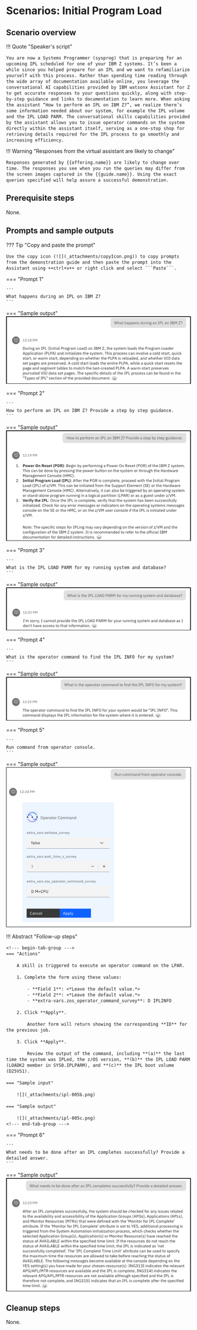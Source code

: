 # Scenarios: Initial Program Load
## Scenario overview
!!! Quote "Speaker's script"

    You are now a Systems Programmer (sysprog) that is preparing for an upcoming IPL scheduled for one of your IBM Z systems. It’s been a while since you helped prepare for an IPL and we want to refamiliarize yourself with this process. Rather than spending time reading through the wide array of documentation available online, you leverage the conversational AI capabilities provided by IBM watsonx Assistant for Z to get accurate responses to your questions quickly, along with step-by-step guidance and links to documentation to learn more. When asking the assistant “How to perform an IPL on IBM Z?”, we realize there’s some information needed about our system, for example the IPL volume and the IPL LOAD PARM. The conversational skills capabilities provided by the assistant allows you to issue operator commands on the system directly within the assistant itself, serving as a one-stop shop for retrieving details required for the IPL process to go smoothly and increasing efficiency.

!!! Warning "Responses from the virtual assistant are likely to change"

    Responses generated by {{offering.name}} are likely to change over time. The responses you see when you run the queries may differ from the screen images captured in the {{guide.name}}. Using the exact queries specified will help assure a successful demonstration.

## Prerequisite steps
None.

## Prompts and sample outputs
??? Tip "Copy and paste the prompt"

    Use the copy icon (![](_attachments/copyIcon.png)) to copy prompts from the demonstration guide and then paste the prompt into the Assistant using ++ctrl+v++ or right click and select ```Paste```.
    
<!--- begin-tab-group --->
=== "Prompt 1"

    ```
    What happens during an IPL on IBM Z?
    ```

=== "Sample output"
    ![](_attachments/ipl-001a.png)
<!--- end-tab-group --->
<!--- begin-tab-group --->
=== "Prompt 2"

    ```
    How to perform an IPL on IBM Z? Provide a step by step guidance.
    ```

=== "Sample output"
    ![](_attachments/ipl-002a.png)
<!--- end-tab-group --->
<!--- begin-tab-group --->
=== "Prompt 3"

    ```
    What is the IPL LOAD PARM for my running system and database?
    ```

=== "Sample output"
    ![](_attachments/ipl-003a.png)
<!--- end-tab-group --->
<!--- begin-tab-group --->
=== "Prompt 4"

    ```
    What is the operator command to find the IPL INFO for my system?
    ```

=== "Sample output"
    ![](_attachments/ipl-004a.png)
<!--- end-tab-group --->
<!--- begin-tab-group --->
=== "Prompt 5"

    ```
    Run command from operator console.
    ```

=== "Sample output"
    ![](_attachments/ipl-005a.png)
<!--- end-tab-group --->
!!! Abstract "Follow-up steps"

    <!--- begin-tab-group --->
    === "Actions"

        A skill is triggered to execute an operator command on the LPAR.
    
        1. Complete the form using these values: 
        
            - **Field 1**: <*Leave the default value.*>
            - **Field 2**: <*Leave the default value.*>
            - **extra-vars.zos_operator_command_survey**: D IPLINFO

        2. Click **Apply**.

            Another form will return showing the corresponding **ID** for the previous job.

        3. Click **Apply**.
   
            Review the output of the command, including **(a)** the last time the system was IPLed, the z/OS version, **(b)** the IPL LOAD PARM (LOADK2 member in SYS0.IPLPARM), and **(c)** the IPL boot volume (D25VS1).
    
    === "Sample input"
    
        ![](_attachments/ipl-005b.png)
    
    === "Sample output"
    
        ![](_attachments/ipl-005c.png)
    <!--- end-tab-group --->
<!--- end-tab-group --->
<!--- begin-tab-group --->
=== "Prompt 6"

    ```
    What needs to be done after an IPL completes successfully? Provide a detailed answer.
    ```

=== "Sample output"
    ![](_attachments/ipl-006a.png)
<!--- end-tab-group --->
## Cleanup steps
None.
